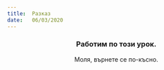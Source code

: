 ```yaml
---
title:  Разказ
date:   06/03/2020
---
```


### <center>Работим по този урок.</center>
<center>Моля, върнете се по-късно.</center>